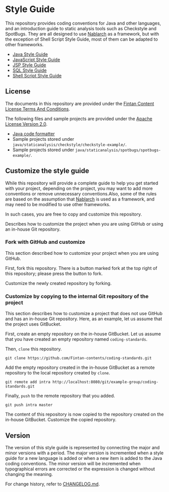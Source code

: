 # Style Guide

This repository provides coding conventions for Java and other languages, and an introduction guide to static analysis tools such as Checkstyle and SpotBugs.
They are all designed to use [Nablarch](https://fintan.jp/en/page/1954/) as a framework, but with the exception of Shell Script Style Guide, most of them can be adapted to other frameworks.

- [Java Style Guide](./java/README.md)
- [JavaScript Style Guide](./js/README.md)
- [JSP Style Guide](./jsp/README.md)
- [SQL Style Guide](./sql/README.md)
- [Shell Script Style Guide](./shell/README.md)

## License

The documents in this repository are provided under the [Fintan Content License Terms And Conditions](https://fintan.jp/en/page/1890/#FintanContentLicenseTermsAndConditions).

The following files and sample projects are provided under the [Apache License Version 2.0](https://www.apache.org/licenses/LICENSE-2.0.txt). 

- [Java code formatter](./java/assets/standard-code-formatter.xml)
- Sample projects stored under `java/staticanalysis/checkstyle/checkstyle-example/`. 
- Sample projects stored under `java/staticanalysis/spotbugs/spotbugs-example/`.

## Customize the style guide

While this repository will provide a complete guide to help you get started with your project, depending on the project, you may want to add more conventions or remove unnecessary conventions.Also, some of the rules are based on the assumption that [Nablarch](https://fintan.jp/en/page/1954/) is used as a framework, and may need to be modified to use other frameworks.

In such cases, you are free to copy and customize this repository.

Describes how to customize the project when you are using GitHub or using an in-house Git repository.

### Fork with GitHub and customize

This section described how to customize your project when you are using GitHub.

First, fork this repository.
There is a button marked fork at the top right of this repository; please press the button to fork.

Customize the newly created repository by forking.

### Customize by copying to the internal Git repository of the project

This section describes how to customize a project that does not use GitHub and has an in-house Git repository.
Here, as an example, let us assume that the project uses GitBucket.

First, create an empty repository on the in-house GitBucket. 
Let us assume that you have created an empty repository named `coding-standards`.

Then, `clone` this repository.

```console
git clone https://github.com/Fintan-contents/coding-standards.git
```

Add the empty repository created in the in-house GitBucket as a remote repository to the local repository created by `clone`.

```console
git remote add intra http://localhost:8080/git/example-group/coding-standards.git
```

Finally, `push` to the remote repository that you added.

```console
git push intra master
```

The content of this repository is now copied to the repository created on the in-house GitBucket.
Customize the copied repository.

## Version

The version of this style guide is represented by connecting the major and minor versions with a period.
The major version is incremented when a style guide for a new language is added or when a new item is added to the Java coding conventions. 
The minor version will be incremented when typographical errors are corrected or the expression is changed without changing the meaning.

For change history, refer to [CHANGELOG.md](./CHANGELOG.md).

